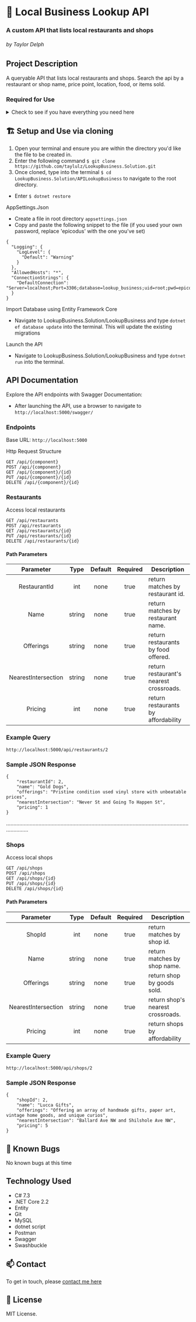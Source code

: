 # 📍 Local Business Lookup API

### A custom API that lists local restaurants and shops
###### by Taylor Delph

## **Project Description**
A queryable API that lists local restaurants and shops. Search the api by a restaurant or shop name, price point, location, food, or items sold.

### Required for Use
<details>
<summary>Check to see if you have everything you need here</summary>

* A code editor like [VSCode](https://code.visualstudio.com/download)
* [.NET Core 2.2](https://dotnet.microsoft.com/download/dotnet-core/thank-you/sdk-2.2.106-macos-x64-installer) 
* [MySQL](https://dev.mysql.com/downloads/file/?id=484914)

  * Click the 'No thanks, just start my download' link.
  * Follow along with the installer until you reach the Configuration page. Then select the following options:
  * Use Legacy Password Encryption.
  * Set password to **epicodus** and then click **Finish**.
  * Open the terminal and enter the command `echo 'export PATH="/usr/local/mysql//bin:$PATH"'>>~/.bash_profile`
  * Type `source ~/.bash_profile` in the terminal to verify that MySQL was installed.
  * Enter `mysql -uroot -pepicodus` or `mysql -uroot -p{your_password}` in the terminal to verify the installation. You will know it's installed when you gain access to the `mysql>` command line.


* [MySQL Workbench](https://dev.mysql.com/downloads/file/?id=484391)
  * Select the 'No thanks, just start my download' link.
  * Install MySQL Workbench in the Applications folder.
  * Open MySQL Workbench and select the `Local instance 3306` server. You will need to enter the password **epicodus** (or the password you set).
</details>


## 🏗️  Setup and Use via cloning
1. Open your terminal and ensure you are within the directory you'd like the file to be created in.
2. Enter the following command `$ git clone https://github.com/taylulz/LookupBusiness.Solution.git`
3. Once cloned, type into the terminal `$ cd LookupBusiness.Solution/APILookupBusiness` to navigate to the root directory.
* Enter `$ dotnet restore`

AppSettings.Json
* Create a file in root directory `appsettings.json`
* Copy and paste the following snippet to the file (if you used your own password, replace 'epicodus' with the one you've set)

```
{
  "Logging": {
    "LogLevel": {
      "Default": "Warning"
    }
  },
  "AllowedHosts": "*",
  "ConnectionStrings": {
    "DefaultConnection": "Server=localhost;Port=3306;database=lookup_business;uid=root;pwd=epicodus;"
  }
}
```
Import Database using Entity Framework Core
* Navigate to LookupBusiness.Solution/LookupBusiness and type `dotnet ef database update` into the terminal. This will update the existing migrations

Launch the API
* Navigate to LookupBusiness.Solution/LookupBusiness and type `dotnet run` into the terminal.

## API Documentation
Explore the API endpoints with Swagger Documentation:
* After launching the API, use a browser to navigate to `http://localhost:5000/swagger/`

### **Endpoints**
Base URL: `http://localhost:5000`

Http Request Structure

```
GET /api/{component}
POST /api/{component}
GET /api/{component}/{id}
PUT /api/{component}/{id}
DELETE /api/{component}/{id}
```

### Restaurants
Access local restaurants

```
GET /api/restaurants
POST /api/restaurants
GET /api/restaurants/{id}
PUT /api/restaurants/{id}
DELETE /api/restaurants/{id}
```

#### Path Parameters
| Parameter | Type | Default | Required | Description |
| :---: | :---: | :---: | :---: | --- |
| RestaurantId | int | none | true | return matches by restaurant id.|
| Name | string | none | true | return matches by restaurant name.|
| Offerings | string | none | true | return restaurants by food offered. |
| NearestIntersection | string | none | true | return restaurant's nearest crossroads. |
| Pricing | int | none | true | return restaurants by affordability |

### Example Query
```
http://localhost:5000/api/restaurants/2
```
### Sample JSON Response
```
{
    "restaurantId": 2,
    "name": "Gold Dogs",
    "offerings": "Pristine condition used vinyl store with unbeatable prices",
    "nearestIntersection": "Never St and Going To Happen St",
    "pricing": 1
}
```
...........................................................................................................................................

### Shops
Access local shops

```
GET /api/shops
POST /api/shops
GET /api/shops/{id}
PUT /api/shops/{id}
DELETE /api/shops/{id}
```

#### Path Parameters
| Parameter | Type | Default | Required | Description |
| :---: | :---: | :---: | :---: | --- |
| ShopId | int | none | true | return matches by shop id.|
| Name | string | none | true | return matches by shop name.|
| Offerings | string | none | true | return shop by goods sold. |
| NearestIntersection | string | none | true | return shop's nearest crossroads. |
| Pricing | int | none | true | return shops by affordability |

### Example Query
```
http://localhost:5000/api/shops/2
```
### Sample JSON Response
```
{
    "shopId": 2,
    "name": "Lucca Gifts",
    "offerings": "Offering an array of handmade gifts, paper art, vintage home goods, and unique curios",
    "nearestIntersection": "Ballard Ave NW and Shilshole Ave NW",
    "pricing": 5
}
```

## 🐞 Known Bugs
No known bugs at this time

## Technology Used
* C# 7.3
* .NET Core 2.2
* Entity
* Git
* MySQL
* dotnet script
* Postman
* Swagger
* Swashbuckle

## 📫 Contact
To get in touch, please [contact me here](mailto:taylulzcode@gmail.com)

## 📗 License

MIT License.